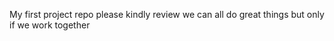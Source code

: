 My first project repo
please kindly review 
we can all do great things
but only if we work together
